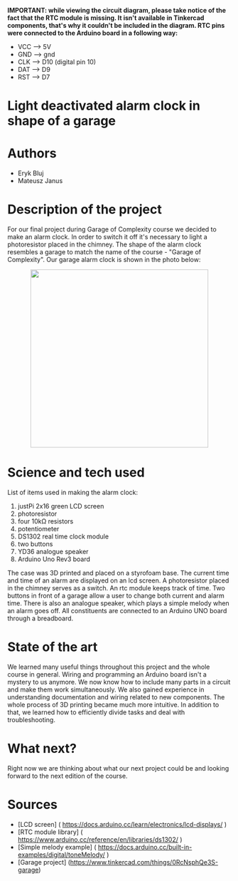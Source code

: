 **IMPORTANT: while viewing the circuit diagram, please take notice of the fact that the RTC module is missing. It isn't available in Tinkercad components, that's why it couldn't be included in the diagram. RTC pins were connected to the Arduino board in a following way:**
- VCC --> 5V
- GND --> gnd
- CLK --> D10 (digital pin 10)
- DAT --> D9
- RST --> D7

# Light deactivated alarm clock in shape of a garage
# Authors 
- Eryk Bluj
- Mateusz Janus
# Description of the project 
For our final project during Garage of Complexity course we decided to make an alarm clock. In order to switch it off it's necessary to light a photoresistor placed in the chimney. The shape of the alarm clock resembles a garage to match the name of the course - "Garage of Complexity". Our garage alarm clock is shown in the photo below: 

<p align="center">
<img src="https://github.com/ComplexityGarage/ExemplaryProject1/assets/104577187/8bb08fda-fac9-44b5-bbf4-b41ae17ff72a" width="400">

# Science and tech used 
List of items used in making the alarm clock:
1. justPi 2x16 green LCD screen
2. photoresistor 
3. four 10k&Omega; resistors
4. potentiometer
5. DS1302 real time clock module
6. two buttons
7. YD36 analogue speaker
8. Arduino Uno Rev3 board

The case was 3D printed and placed on a styrofoam base. The current time and time of an alarm are displayed on an lcd screen. A photoresistor placed in the chimney serves as a switch. An rtc module keeps track of  time. Two buttons in front of a garage allow a user to change both current and alarm time. There is also an analogue speaker, which plays a simple melody when an alarm goes off. All constituents are connected to an Arduino UNO board through a breadboard.
# State of the art 
We learned many useful things throughout this project and the whole course in general. Wiring and programming an Arduino board isn't a mystery to us anymore. We now know how to include many parts in a circuit and make them work simultaneously. We also gained experience in understanding documentation and wiring related to new components. The whole process of 3D printing became much more intuitive. In addition to that, we learned how to efficiently divide tasks and deal with troubleshooting.
# What next?
Right now we are thinking about what our next project could be and looking forward to the next edition of the course.
# Sources 
- [LCD screen] ( https://docs.arduino.cc/learn/electronics/lcd-displays/ )
- [RTC module library] ( https://www.arduino.cc/reference/en/libraries/ds1302/ )
- [Simple melody example] ( https://docs.arduino.cc/built-in-examples/digital/toneMelody/ )
- [Garage project] (https://www.tinkercad.com/things/0RcNsphQe3S-garage)
